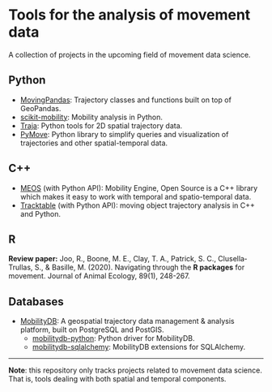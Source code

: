 # Tools for the analysis of movement data

A collection of projects in the upcoming field of movement data science.


## Python

- [MovingPandas](https://github.com/anitagraser/movingpandas): Trajectory classes and functions built on top of GeoPandas.
- [scikit-mobility](https://github.com/scikit-mobility/scikit-mobility): Mobility analysis in Python.
- [Traja](https://github.com/traja-team/traja): Python tools for 2D spatial trajectory data.
- [PyMove](https://github.com/InsightLab/PyMove): Python library to simplify queries and visualization of trajectories and other spatial-temporal data.

## C++ 

- [MEOS](https://github.com/adonmo/meos) (with Python API): Mobility Engine, Open Source is a C++ library which makes it easy to work with temporal and spatio-temporal data. 
- [Tracktable](https://github.com/sandialabs/tracktable) (with Python API): moving object trajectory analysis in C++ and Python.

## R

**Review paper:** Joo, R., Boone, M. E., Clay, T. A., Patrick, S. C., Clusella‐Trullas, S., & Basille, M. (2020). Navigating through the **R packages** for movement. Journal of Animal Ecology, 89(1), 248-267.

## Databases
- [MobilityDB](https://github.com/MobilityDB/MobilityDB): A geospatial trajectory data management & analysis platform, built on PostgreSQL and PostGIS.
    - [mobilitydb-python](https://github.com/MobilityDB/MobilityDB-python/): Python driver for MobilityDB.
    - [mobilitydb-sqlalchemy](https://github.com/adonmo/mobilitydb-sqlalchemy): MobilityDB extensions for SQLAlchemy.


---

**Note**: this repository only tracks projects related to movement data science. That is, tools dealing with both spatial and temporal components. 
